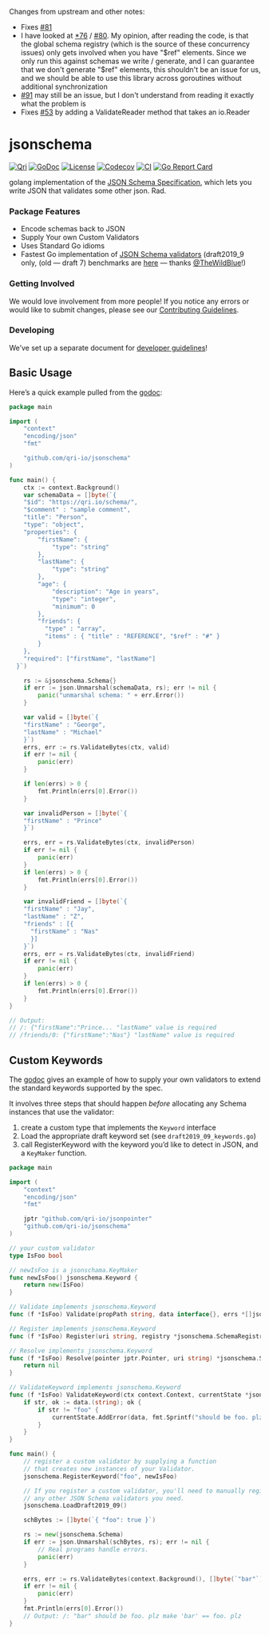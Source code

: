 Changes from upstream and other notes:
* Fixes [#81](https://github.com/qri-io/jsonschema/issues/81)
* I have looked at [*76](https://github.com/qri-io/jsonschema/issues/76) / [#80](https://github.com/qri-io/jsonschema/issues/80). My opinion, after reading the code, is that the global schema registry (which is the source of these concurrency issues) only gets involved when you have "$ref" elements. Since we only run this against schemas we write / generate, and I can guarantee that we don't generate "$ref" elements, this shouldn't be an issue for us, and we should be able to use this library across goroutines without additional synchronization
* [#91](https://github.com/qri-io/jsonschema/issues/91) may still be an issue, but I don't understand from reading it exactly what the problem is
* Fixes [#53](https://github.com/qri-io/jsonschema/issues/53) by adding a ValidateReader method that takes an io.Reader


# jsonschema
[![Qri](https://img.shields.io/badge/made%20by-qri-magenta.svg?style=flat-square)](https://qri.io)
[![GoDoc](https://godoc.org/github.com/qri-io/jsonschema?status.svg)](http://godoc.org/github.com/qri-io/jsonschema)
[![License](https://img.shields.io/github/license/qri-io/jsonschema.svg?style=flat-square)](./LICENSE)
[![Codecov](https://img.shields.io/codecov/c/github/qri-io/jsonschema.svg?style=flat-square)](https://codecov.io/gh/qri-io/jsonschema)
[![CI](https://img.shields.io/circleci/project/github/qri-io/jsonschema.svg?style=flat-square)](https://circleci.com/gh/qri-io/jsonschema)
[![Go Report Card](https://goreportcard.com/badge/github.com/qri-io/jsonschema)](https://goreportcard.com/report/github.com/qri-io/jsonschema)

golang implementation of the [JSON Schema Specification](http://json-schema.org/), which lets you write JSON that validates some other json. Rad.

### Package Features

* Encode schemas back to JSON
* Supply Your own Custom Validators
* Uses Standard Go idioms
* Fastest Go implementation of [JSON Schema validators](http://json-schema.org/implementations.html#validators) (draft2019_9 only, (old — draft 7) benchmarks are [here](https://github.com/TheWildBlue/validator-benchmarks) — thanks [@TheWildBlue](https://github.com/TheWildBlue)!)

### Getting Involved

We would love involvement from more people! If you notice any errors or would
like to submit changes, please see our
[Contributing Guidelines](./.github/CONTRIBUTING.md).

### Developing

We’ve set up a separate document for [developer guidelines](https://github.com/qri-io/jsonschema/blob/master/DEVELOPERS.md)!

## Basic Usage

Here’s a quick example pulled from the [godoc](https://godoc.org/github.com/qri-io/jsonschema):

```go
package main

import (
	"context"
	"encoding/json"
	"fmt"

	"github.com/qri-io/jsonschema"
)

func main() {
	ctx := context.Background()
	var schemaData = []byte(`{
    "$id": "https://qri.io/schema/",
    "$comment" : "sample comment",
    "title": "Person",
    "type": "object",
    "properties": {
        "firstName": {
            "type": "string"
        },
        "lastName": {
            "type": "string"
        },
        "age": {
            "description": "Age in years",
            "type": "integer",
            "minimum": 0
        },
        "friends": {
          "type" : "array",
          "items" : { "title" : "REFERENCE", "$ref" : "#" }
        }
    },
    "required": ["firstName", "lastName"]
  }`)

	rs := &jsonschema.Schema{}
	if err := json.Unmarshal(schemaData, rs); err != nil {
		panic("unmarshal schema: " + err.Error())
	}

	var valid = []byte(`{
    "firstName" : "George",
    "lastName" : "Michael"
    }`)
	errs, err := rs.ValidateBytes(ctx, valid)
	if err != nil {
		panic(err)
	}

	if len(errs) > 0 {
		fmt.Println(errs[0].Error())
	}

	var invalidPerson = []byte(`{
    "firstName" : "Prince"
    }`)

	errs, err = rs.ValidateBytes(ctx, invalidPerson)
	if err != nil {
		panic(err)
	}
	if len(errs) > 0 {
		fmt.Println(errs[0].Error())
	}

	var invalidFriend = []byte(`{
    "firstName" : "Jay",
    "lastName" : "Z",
    "friends" : [{
      "firstName" : "Nas"
      }]
    }`)
	errs, err = rs.ValidateBytes(ctx, invalidFriend)
	if err != nil {
		panic(err)
	}
	if len(errs) > 0 {
		fmt.Println(errs[0].Error())
	}
}

// Output:
// /: {"firstName":"Prince... "lastName" value is required
// /friends/0: {"firstName":"Nas"} "lastName" value is required
```

## Custom Keywords

The [godoc](https://godoc.org/github.com/qri-io/jsonschema) gives an example of how to supply your own validators to extend the standard keywords supported by the spec.

It involves three steps that should happen _before_ allocating any Schema instances that use the validator:
1. create a custom type that implements the `Keyword` interface
2. Load the appropriate draft keyword set (see `draft2019_09_keywords.go`)
3. call RegisterKeyword with the keyword you’d like to detect in JSON, and a `KeyMaker` function.


```go
package main

import (
    "context"
    "encoding/json"
    "fmt"

    jptr "github.com/qri-io/jsonpointer"
    "github.com/qri-io/jsonschema"
)

// your custom validator
type IsFoo bool

// newIsFoo is a jsonschama.KeyMaker
func newIsFoo() jsonschema.Keyword {
    return new(IsFoo)
}

// Validate implements jsonschema.Keyword
func (f *IsFoo) Validate(propPath string, data interface{}, errs *[]jsonschema.KeyError) {}

// Register implements jsonschema.Keyword
func (f *IsFoo) Register(uri string, registry *jsonschema.SchemaRegistry) {}

// Resolve implements jsonschema.Keyword
func (f *IsFoo) Resolve(pointer jptr.Pointer, uri string) *jsonschema.Schema {
    return nil
}

// ValidateKeyword implements jsonschema.Keyword
func (f *IsFoo) ValidateKeyword(ctx context.Context, currentState *jsonschema.ValidationState, data interface{}) {
    if str, ok := data.(string); ok {
        if str != "foo" {
            currentState.AddError(data, fmt.Sprintf("should be foo. plz make '%s' == foo. plz", str))
        }
    }
}

func main() {
    // register a custom validator by supplying a function
    // that creates new instances of your Validator.
    jsonschema.RegisterKeyword("foo", newIsFoo)

    // If you register a custom validator, you'll need to manually register
    // any other JSON Schema validators you need.
    jsonschema.LoadDraft2019_09()

    schBytes := []byte(`{ "foo": true }`)

    rs := new(jsonschema.Schema)
    if err := json.Unmarshal(schBytes, rs); err != nil {
        // Real programs handle errors.
        panic(err)
    }

    errs, err := rs.ValidateBytes(context.Background(), []byte(`"bar"`))
    if err != nil {
        panic(err)
    }
    fmt.Println(errs[0].Error())
    // Output: /: "bar" should be foo. plz make 'bar' == foo. plz
}
```

